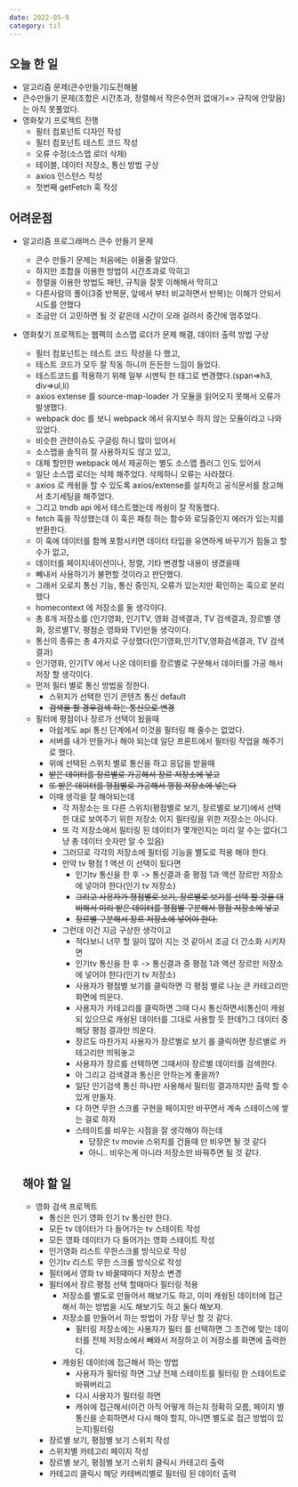 ```yaml
---
date: 2022-05-9
category: til
---
```


## 오늘 한 일

- 알고리즘 문제(큰수만들기)도전해봄
- 큰수만들기 문제(조합은 시간초과, 정렬해서 작은수먼저 없애기=> 규칙에 안맞음)는 아직 못풀었다.
- 영화찾기 프로젝트 진행
  - 필터 컴포넌트 디자인 작성
  - 필터 컴포넌트 테스트 코드 작성
  - 오류 수정(소스맵 로더 삭제)
  - 테이블, 데이터 저장소, 통신 방법 구상
  - axios 인스턴스 작성
  - 첫번째 getFetch 훅 작성

## 어려운점

- 알고리즘 프로그래머스 큰수 만들기 문제
  - 큰수 만들기 문제는 처음에는 쉬울줄 알았다.
  - 하지만 조합을 이용한 방법이 시간초과로 막히고
  - 정렬을 이용한 방법도 패턴, 규칙을 잘못 이해해서 막히고
  - 다른사람의 풀이(3중 반복문, 앞에서 부터 비교하면서 반복)는 이해가 안되서 시도를 안했다
  - 조금만 더 고민하면 될 것 같은데 시간이 오래 걸려서 중간에 멈추었다.
- 영화찾기 프로젝트는 웹팩의 소스맵 로더가 문제 해결, 데이터 출력 방법 구상

  - 필터 컴포넌트는 테스트 코드 작성을 다 했고,
  - 테스트 코드가 모두 잘 작동 하니까 든든한 느낌이 들었다.
  - 테스트코드를 적용하기 위해 일부 시멘틱 한 태그로 변경했다.(span=>h3, div=>ul,li)
  - axios extense 를 source-map-loader 가 모듈을 읽어오지 못해서 오류가 발생했다.
  - webpack doc 를 보니 webpack 에서 유지보수 하지 않는 모듈이라고 나와 있었다.
  - 비슷한 관련이슈도 구글링 하니 많이 있어서
  - 소스맵을 솔직히 잘 사용하지도 않고 있고,
  - 대체 할만한 webpack 에서 제공하는 별도 소스맵 플러그 인도 있어서
  - 일단 소스맵 로더는 삭제 해주었다. 삭제하니 오류는 사라졌다.
  - axios 로 캐슁을 할 수 있도록 axios/extense를 설치하고 공식문서를 참고해서 초기세팅을 해주었다.
  - 그리고 tmdb api 에서 테스트했는데 캐슁이 잘 작동했다.
  - fetch 훅을 작성했는데 이 훅은 패칭 하는 함수와 로딩중인지 에러가 있는지를 반환한다.
  - 이 훅에 데이터를 함께 포함시키면 데이터 타입을 유연하게 바꾸기가 힘들고 할 수가 없고,
  - 데이터를 페이지네이션이나, 정렬, 기타 변경할 내용이 생겼을때
  - 빼내서 사용하기가 불편할 것이라고 판단했다.
  - 그래서 오로지 통신 기능, 통신 중인지, 오류가 있는지만 확인하는 훅으로 분리했다
  - homecontext 에 저장소를 둘 생각이다.
  - 총 8개 저장소를 (인기영화, 인기TV, 영화 검색결과, TV 검색결과, 장르별 영화, 장르별TV, 평점순 영화와 TV)만들 생각이다.
  - 통신의 종류는 총 4가지로 구상했다(인기영화,인기TV,영화검색결과, TV 검색결과)
  - 인기영화, 인기TV 에서 나온 데이터를 장르별로 구분해서 데이터를 가공 해서 저장 할 생각이다.
  - 먼저 필터 별로 통신 방법을 정한다.
    - 스위치가 선택한 인기 콘텐츠 통신 default
    - ~~검색을 할 경우검색 하는 통신으로 변경~~
  - 필터에 평점이나 장르가 선택이 됬을때
    - 아쉽게도 api 통신 단계에서 이것을 필터링 해 줄수는 없었다.
    - 서버를 내가 만들거나 해야 되는데 일단 프론트에서 필터링 작업을 해주기로 했다.
    - 위에 선택된 스위치 별로 통신을 하고 응답을 받을때
    - ~~받은 데이터를 장르별로 가공해서 장르 저장소에 넣고~~
    - ~~또 받은 데이터를 평점별로 가공해서 평점 저장소에 넣는다~~
    - 이때 생각을 잘 해야되는데
      - 각 저장소는 또 다른 스위치(평점별로 보기, 장르별로 보기)에서 선택 한 대로 보여주기 위한 저장소 이지 필터링을 위한 저장소는 아니다.
      - 또 각 저장소에서 필터링 된 데이터가 몇개인지는 미리 알 수는 없다(그냥 총 데이터 숫자만 알 수 있음)
      - 그러므로 각각의 저장소에 필터링 기능을 별도로 적용 해야 한다.
      - 만약 tv 평점 1 액션 이 선택이 됬다면
        - 인기tv 통신을 한 후 -> 통신결과 중 평점 1과 액션 장르만 저장소에 넣어야 한다(인기 tv 저장소)
        - ~~그리고 사용자가 평점별로 보기, 장르별로 보기를 선택 할 것을 대비해서 미리 받은 데이터를 평점별 구분해서 평점 저장소에 넣고~~
        - ~~장르별 구분해서 장르 저장소에 넣어야 한다.~~
      - 그런데 이건 지금 구상한 생각이고
        - 적다보니 너무 할 일이 많아 지는 것 같아서 조금 더 간소화 시키자면
        - 인기tv 통신을 한 후 -> 통신결과 중 평점 1과 액션 장르만 저장소에 넣어야 한다(인기 tv 저장소)
        - 사용자가 평점별 보기를 클릭하면 각 평점 별로 나눈 큰 카테고리만 화면에 띄운다.
        - 사용자가 카테고리를 클릭하면 그때 다시 통신하면서(통신이 캐슁 되 있으므로 캐슁된 데이터를 그대로 사용할 듯 한데?)그 데이터 중 해당 평점 결과만 띄운다.
        - 장르도 마찬가지 사용자가 장르별로 보기 를 클릭하면 장르별로 카테고리만 띄워놓고
        - 사용자가 장르를 선택하면 그때서야 장르별 데이터를 검색한다.
        - 아 그리고 검색결과 통신은 안하는게 좋을까?
        - 일단 인기검색 통신 하나만 사용해서 필터링 결과까지만 출력 할 수 있게 만들자.
        - 다 하면 무한 스크롤 구현을 페이지만 바꾸면서 계속 스테이스에 쌓는 걸로 하자
        - 스테이트를 비우는 시점을 잘 생각해야 하는데
          - 당장은 tv movie 스위치를 건들때 만 비우면 될 것 같다
          - 아니.. 비우는게 아니라 저장소만 바꿔주면 될 것 같다.

  ## 해야 할 일

  - 영화 검색 프로젝트
    - 통신은 인기 영화 인기 tv 통신만 한다.
    - 모든 tv 데이터가 다 들어가는 tv 스테이트 작성
    - 모든 영화 데이터가 다 들어가는 영화 스테이트 작성
    - 인기영화 리스트 무한스크롤 방식으로 작성
    - 인기tv 리스트 무한 스크롤 방식으로 작성
    - 필터에서 영화 tv 바꿀때마다 저장소 변경
    - 필터에서 장르 평점 선택 할때마다 필터링 적용
      - 저장소를 별도로 만들어서 해보기도 하고, 이미 캐슁된 데이터에 접근해서 하는 방법을 시도 해보기도 하고 둘다 해보자.
      - 저장소를 만들어서 하는 방법이 가장 무난 할 것 같다.
        - 필터링 저장소에는 사용자가 필터 를 선택하면 그 조건에 맞는 데이터를 전체 저장소에서 빼와서 저장하고 이 저장소를 화면에 출력한다.
      - 캐슁된 데이터에 접근해서 하는 방법
        - 사용자가 필터링 하면 그냥 전체 스테이트를 필터링 한 스테이트로 바꿔버리고
        - 다시 사용자가 필터링 하면
        - 캐쉬에 접근해서(이건 아직 어떻게 하는지 정확히 모름, 페이지 별 통신을 순회하면서 다시 해야 할지, 아니면 별도로 접근 방법이 있는지)필터링
    - 장르별 보기, 평점별 보기 스위치 작성
    - 스위치별 카테고리 페이지 작성
    - 장르별 보기, 평점별 보기 스위치 클릭시 카테고리 출력
    - 카테고리 클릭시 해당 카테버리별로 필터링 된 데이터 출력
